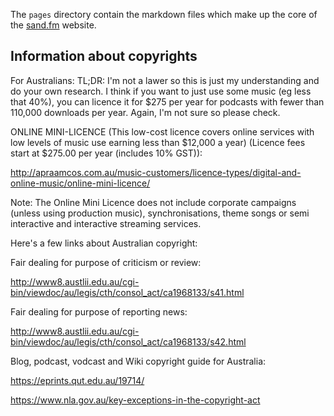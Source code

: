 The `pages` directory contain the markdown files which make up the core of the [sand.fm](http://sand.fm) website.

## Information about copyrights ##

For Australians: TL;DR: I'm not a lawer so this is just my understanding and do your own research. I think if you want to just use some music (eg less that 40%), you can licence it for $275 per year for podcasts with fewer than 110,000 downloads per year. Again, I'm not sure so please check.

ONLINE MINI-LICENCE (This low-cost licence covers online services with low levels of music use earning less than $12,000 a year) (Licence fees start at $275.00 per year (includes 10% GST)):

http://apraamcos.com.au/music-customers/licence-types/digital-and-online-music/online-mini-licence/

Note: The Online Mini Licence does not include corporate campaigns (unless using production music), synchronisations, theme songs or semi interactive and interactive streaming services. 

Here's a few links about Australian copyright:

Fair dealing for purpose of criticism or review:

http://www8.austlii.edu.au/cgi-bin/viewdoc/au/legis/cth/consol_act/ca1968133/s41.html

Fair dealing for purpose of reporting news:

http://www8.austlii.edu.au/cgi-bin/viewdoc/au/legis/cth/consol_act/ca1968133/s42.html

Blog, podcast, vodcast and Wiki copyright guide for Australia:

https://eprints.qut.edu.au/19714/


https://www.nla.gov.au/key-exceptions-in-the-copyright-act
